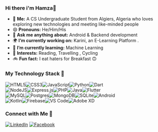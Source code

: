 ### Hi there i'm Hamza👋


- 🌱 **Me:** A CS Undergraduate Student from Algiers, Algeria who loves exploring new technologies and meeting like-minded people
- 😄 **Pronouns:** He/Him/His
- 💬 **Ask me anything about:** Android & Backend development
- 🌍 **I’m currently working on:** Karini, an E-Learning Platform .
- 🌱 **I’m currently learning:** Machine Learning
- 💜 **Interests:** Reading, Travelling , Cycling
- 🚲 **Fun fact:** I eat haters for Breakfast 🙃


### My Technology Stack 🔭

<div style='display: flex;'>
  <img alt="HTML5" src="https://img.shields.io/badge/html5-%23E34F26.svg?style=for-the-badge&logo=html5&logoColor=white" />
  <img alt="CSS3" src="https://img.shields.io/badge/css3-%231572B6.svg?style=for-the-badge&logo=css3&logoColor=white" />
  <img alt="JavaScript" src="https://img.shields.io/badge/javascript-%23323330.svg?style=for-the-badge&logo=javascript&logoColor=%23F7DF1E" />
  <img alt="Python" src="https://img.shields.io/badge/python-%2314354C.svg?style=for-the-badge&logo=python&logoColor=white" />
  <img alt="Dart" src="https://img.shields.io/badge/dart-%230175C2.svg?style=for-the-badge&logo=dart&logoColor=white" />
</div>

<div style='display: flex;'>
  <img alt="NodeJS" src="https://img.shields.io/badge/node.js-%2343853D.svg?style=for-the-badge&logo=node-dot-js&logoColor=white" />
  <img alt="Express.js" src="https://img.shields.io/badge/express.js-%23404d59.svg?style=for-the-badge&logo=express&logoColor=%2361DAFB" />
  <img alt="PHP" src="https://img.shields.io/badge/php-%2320232a.svg?style=for-the-badge&logo=php&logoColor=%2361DAFB" />
  <img alt="Java" src="https://img.shields.io/badge/java-%230175C2.svg?style=for-the-badge&logo=java&logoColor=white"/>
  <img alt="Flutter" src="https://img.shields.io/badge/Flutter-%2302569B.svg?style=for-the-badge&logo=Flutter&logoColor=white" />
</div>

<div style='display: flex;'>
  <img alt="MySQL" src="https://img.shields.io/badge/mysql-%2300f.svg?style=for-the-badge&logo=mysql&logoColor=white"/>
  <img alt="Postgres" src ="https://img.shields.io/badge/postgres-%23316192.svg?style=for-the-badge&logo=postgresql&logoColor=white" />
  <img alt="MongoDB" src ="https://img.shields.io/badge/MongoDB-%234ea94b.svg?style=for-the-badge&logo=mongodb&logoColor=white" />
  <img alt="SQLite" src ="https://img.shields.io/badge/sqlite-%2307405e.svg?style=for-the-badge&logo=sqlite&logoColor=white" />
   <img alt="Android" src ="https://img.shields.io/badge/android-%a4c639e.svg?style=for-the-badge&logo=android&logoColor=white" />

</div>
 

<div style='display: flex;'>
  <img alt="Kotlin" src="https://img.shields.io/badge/kotlin-%230072C6.svg?style=for-the-badge&logo=kotlin-devops&logoColor=white" />
  <img alt="Firebase" src="https://img.shields.io/badge/firebase-%ffaa11e.svg?style=for-the-badge&logo=firebase&logoColor=white" />
  <img alt="VS Code" src="https://img.shields.io/badge/VSCode-0078d7.svg?style=for-the-badge&logo=visual-studio-code&logoColor=white" />
  <img alt="Adobe XD" src="https://img.shields.io/badge/adobexd-%23FF26BE.svg?style=for-the-badge&logo=adobexd&logoColor=white"/>
</div>

### Connect with Me 🤝 

<a href="https://www.linkedin.com/in/hamza-bendahmane-1a3135207/"><img src="https://img.shields.io/badge/linkedin-%230077B5.svg?&style=for-the-badge&logo=linkedin&logoColor=white" alt="LinkedIn" /></a>
<a href="https://facebook.com/hamza0bendahmane"><img alt="Facebook" src="https://img.shields.io/badge/facebook-%231DA1F2.svg?style=for-the-badge&logo=Facebook&logoColor=white"/></a>
